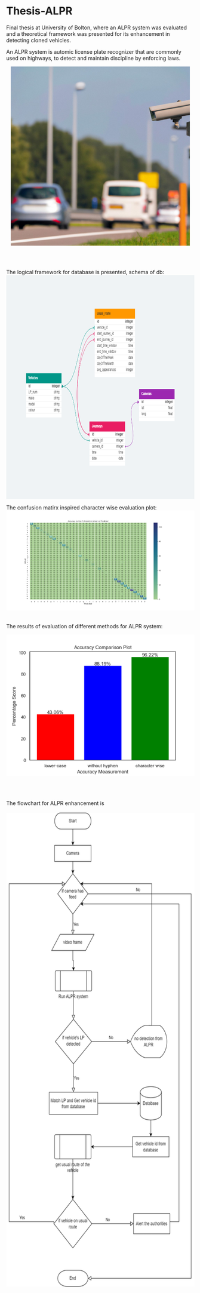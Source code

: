 # Thesis-ALPR
Final thesis at University of Bolton, where an ALPR system was evaluated and a theoretical framework was presented for its enhancement in detecting cloned vehicles.
<br>

An ALPR system is automic license plate recognizer that are commonly used on highways, to detect and maintain discipline by enforcing laws.
<br>
<p align="center">
<a href="url"><img src="ALPR.jpg" align="center" height="480" width="480" ></a>
</p>
  <br>
</br>

The logical framework for database is presented, schema of db:
</br>
<a href="url"><img src="DB_vehicle_identification.png" align="center" height="600" width="520" ></a>
</br>



The confusion matirx inspired character wise evaluation plot:
</br>
![confusion_matrix](accuracy_matrix.png)


</br>
The results of evaluation of different methods for ALPR system:
<p align="center">
  <img src="https://github.com/nauman-akram/Thesis-ALPR/blob/main/comparison%20plot.png" />
</p>
</br>

</br>

The flowchart for ALPR enhancement is 
</br>
</br>
<a href="url"><img src="project_flowchart.png" align="center" height="1270" width="800" ></a>


